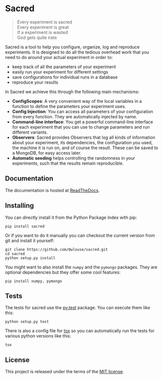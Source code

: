 Sacred
======

> Every experiment is sacred<br>
> Every experiment is great<br>
> If a experiment is wasted<br>
> God gets quite irate<br>


Sacred is a tool to help you configure, organize, log and reproduce experiments.
It is designed to do all the tedious overhead work that you need to do around 
your actual experiment in order to:

 * keep track of all the parameters of your experiment
 * easily run your experiment for different settings
 * save configurations for individual runs in a database
 * reproduce your results

In Sacred we achieve this through the following main mechanisms:

 * **ConfigScopes**: A very convenient way of the local variables in a function
   to define the parameters your experiment uses.
 * **Config Injection**: You can access all parameters of your configuration
   from every function. They are automatically injected by name. 
 * **Command-line interface**: You get a powerful command-line interface for each
   experiment that you can use to change parameters and run different variants.
 * **Observers**: Sacred provides Observers that log all kinds of information 
   about your experiment, its dependencies, the configuration you used, 
   the machine it is run on, and of course the result. These can be saved
   to a MongoDB, for easy access later.
 * **Automatic seeding** helps controlling the randomness in your experiments, 
   such that the results remain reproducible.
 

Documentation
-------------
The documentation is hosted at [ReadTheDocs](http://sacred.readthedocs.org/).

Installing
----------
You can directly install it from the Python Package Index with pip:

    pip install sacred

Or if you want to do it manually you can checkout the current version from git
and install it yourself:

    git clone https://github.com/Qwlouse/sacred.git
    cd sacred
    python setup.py install

You might want to also install the `numpy` and the `pymongo` packages. They are 
optional dependencies but they offer some cool features:

    pip install numpy, pymongo
    
Tests
-----
The tests for sacred use the [py.test](http://pytest.org/latest/) package. 
You can execute them like this:

    python setup.py test
    
There is also a config file for [tox](https://testrun.org/tox/latest/) so you 
can automatically run the tests for various python versions like this:

    tox


License
-------
This project is released under the terms of the 
[MIT license](http://opensource.org/licenses/MIT). 
